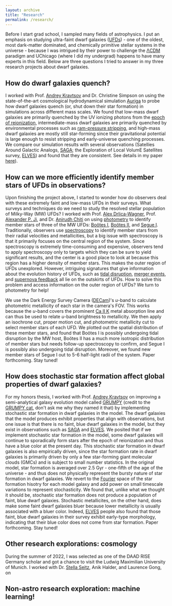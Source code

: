 ```yaml
---
layout: archive
title: "Research"
permalink: /research/
---
```


Before I start grad school, I sampled many fields of astrophysics. I put an emphasis on studying ultra-faint dwarf galaxies (<a href="https://en.wikipedia.org/wiki/Dwarf_galaxy#:~:text=Ultra%2Dfaint%20dwarf%20galaxies,-Ultra%2Dfaint%20dwarf&text=Unlike%20GCs%2C%20UFDs%20contain%20a,dark%20matter%2Ddominated%20systems%20known.">UFDs</a>) - one of the oldest, most dark-matter dominated, and chemically primitive stellar systems in the universe - because I was intrigued by their power to challenge
the <a href="https://en.wikipedia.org/wiki/Lambda-CDM_model">ΛCDM</a> paradigm and UChicago (where I did my undergrad) happens to have many experts in this field. Below are three questions I tried to answer in my three research projects about dwarf galaxies. 

How do dwarf galaxies quench?
---

I worked with Prof. <a href="https://astro.uchicago.edu/~andrey/">Andrey Kravtsov</a> and Dr. Christine Simpson on using the state-of-the-art cosmological hydrodynamical
simulation <a href="https://wwwmpa.mpa-garching.mpg.de/auriga/Auriga ">Auriga</a> to probe how dwarf galaxies quench (or, shut down their star formation) in simulations
across different mass scales. We found that low-mass dwarf galaxies are primarily quenched by the UV ionizing photons from the 
<a href="https://www.nsf.gov/news/special_reports/astronomy/epoch_reionization.pdf">epoch of reionization</a>, intermediate-mass dwarf galaxies are primarily 
quenched by environmental processes such as <a href="https://en.wikipedia.org/wiki/Ram_pressure">ram-pressure stripping</a>, and high-mass dwarf galaxies 
are mostly still star-forming since their gravitational potential is large enough to resist stripping and early-universe quenching processes. We compare our simulation
results with several observations (Satellies Around Galactic Analogs, <a href="https://sagasurvey.org/">SAGA</a>; 
the Exploration of Local VolumE Satellites survey, <a href="https://arxiv.org/abs/2203.00014">ELVES</a>) and found that they are consistent. 
See details in my paper <a href="https://arxiv.org/abs/2208.13805">here</a>). 

How can we more efficiently identify member stars of UFDs in observations?
---
Upon finishing the project above, I started to wonder how do observers deal with these extremely faint and low-mass UFDs in their surveys. What surveys and techniques do we
need to study the resolved stellar population of Milky-Way (MW) UFDs? I worked with Prof. 
<a href="https://kadrlica.github.io/">Alex Drlica-Wagner</a>, Prof. <a href="https://www.alexji.com/">Alexander P. Ji</a>, and Dr.
<a href="https://www.anichiti.space/">Anirudh Chiti</a> on using 
<a href="https://en.wikipedia.org/wiki/Photometry_(astronomy)#:~:text=Photometry%2C%20from%20Greek%20photo%2D%20(,light%20radiated%20by%20astronomical%20objects.">photometry</a>
to identify member stars of three of the MW UFDs: 
<a href="https://en.wikipedia.org/wiki/Bo%C3%B6tes_I">Boötes I</a>, <a href="https://en.wikipedia.org/wiki/Bo%C3%B6tes_II">Boötes II</a>, and
<a href="https://en.wikipedia.org/wiki/Segue_1">Segue I</a>. Traditionally, observers use 
<a href="https://imagine.gsfc.nasa.gov/science/toolbox/spectra1.html#:~:text=The%20science%20of%20spectroscopy%20is,fast%20the%20material%20is%20moving.">spectroscopy</a> to identify member stars from their radial velocities and metallicities, but a big issue with spectroscopy is that it primarily focuses on the 
central region of the system. Since spectroscopy is extremely time-consuming and expensive, observers tend to apply spectroscopy only to targets which 
they can be sure to yield significant results, and the center is a good place to look at because this region has a higher density of member stars. This makes
the outer region of UFDs unexplored. However, intriguing signatures that give information about the evolution history of UFDs, such as
<a href="https://en.wikipedia.org/wiki/Tidal_disruption_event">tidal disruption</a>, 
<a href="https://en.wikipedia.org/wiki/Galaxy_merger">merger events</a>, and <a href="https://astrobites.org/2017/04/12/breaking-wind/">supernova feedback</a> all lie on the outskirts of UFDs. How to solve this problem and access information on the outer region of UFDs? We turn to photometry for help!


We use the Dark Energy Survey Camera (<a href="https://www.darkenergysurvey.org/the-des-project/instrument/the-camera/">DECam</a>)'s _u_-band to calculate 
photometric metallicity of each star in the camera's FOV. This works because the _u_-band covers the prominent 
<a href="https://www.aanda.org/articles/aa/full_html/2018/03/aa31926-17/aa31926-17.html#:~:text=The%20resonance%20doublet%20of%20Ca,investigate%20the%20photosphere%20and%20chromosphere.">Ca II K</a>
 metal absorption line and can
thus be used to relate _u_-band brightness to metallicity. We then apply an isochrone cut, proper motion cut, and photometric metallicity cut to select member stars of each UFD. We plotted out the spatial distribution of these member stars, and found that Boötes I is possibly undergoing tidal disruption
by the MW host, Boötes II has a much more isotropic distribution of member stars but needs follow-up spectroscopy to confirm, and Segue I
is possibly also undergoing tidal disruption. Moreover, we found new member stars of Segue I out to 5-6 half-light radii of the system. Paper forthcoming. Stay tuned!


How does stochastic star formation affect global properties of dwarf galaxies?
---
For my honors thesis, I worked with Prof. <a href="https://astro.uchicago.edu/~andrey/">Andrey Kravtsov</a> on improving a semi-analytical galaxy evolution
model called <a href="https://ui.adsabs.harvard.edu/abs/2022MNRAS.514.2667K/abstract">GRUMPY</a>
(credit to the <a href="https://en.wikipedia.org/wiki/Grumpy_Cat">GRUMPY cat</a>, don't ask me why they named it that) by implementing stochastic star formation in dwarf galaxies in the model. The dwarf galaxies that the model produces exhibit properties that align with observations, but one issue is that there is no faint, blue dwarf galaxies in the model, but they exist in observations such as <a href="https://sagasurvey.org/">SAGA</a> and 
<a href="https://arxiv.org/abs/2203.00014">ELVES</a>. We posited that if we implement stochastic star formation in the model, some dwarf galaxies will continue to sporadically form stars after the epoch of reionization and thus have a blue color at the present day. This stochastic star formation in dwarf galaxies is also empirically driven, since the star formation rate in dwarf galaxies is primarily driven by only a few star-forming giant molecular clouds (GMCs) and is subject to small number statistics. In the original model, star formation is averaged over 2.5 Gyr - one-fifth of the age of the universe - and thus does not physically represent the bursty nature of star formation in dwarf galaxies. We revert to the <a href="https://en.wikipedia.org/wiki/Fourier_transform">Fourier</a> space of the star formation hisotry for each model galaxy and add power on small timescale variations to represent stochasticity. We found that, unlike what we thought it should be, stochastic star formation does not produce a population of faint, blue dwarf galaxies. Stochastic metallicites, on the other hand, does make some faint dwarf galaxies bluer because lower metallicity is usually associated with a bluer color. Indeed, <a href="https://arxiv.org/abs/2203.00014">ELVES</a> people also found that those faint, blue dwarf galaxies in their survey exhibit early-type morphology, indicating that their blue color does not come from star formation. Paper forthcoming. Stay tuned!



Other research explorations: cosmology
---
During the summer of 2022, I was selected as one of the DAAD RISE Germany scholar and got a chance to visit the Ludwig Maximilian University of Munich. I worked with Dr. <a href="https://www.usm.lmu.de/people/stella/stella.html">Stella Seitz</a>, Anik Halder, and Laurence Gong, on 



Non-astro research exploration: machine learning!
---





















































